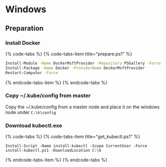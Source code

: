 # Windows

## Preparation

### Install Docker

{% code-tabs %}
{% code-tabs-item title="prepare.ps1" %}
```bash
Install-Module -Name DockerMsftProvider -Repository PSGallery -Force
Install-Package -Name Docker -ProviderName DockerMsftProvider
Restart-Computer -Force
```
{% endcode-tabs-item %}
{% endcode-tabs %}

### Copy ~/.kube/config from master

Copy the ~/.kube/config from a master node and place it on the windows node under `C:\k\config`

### Download kubectl.exe

{% code-tabs %}
{% code-tabs-item title="get\_kubectl.ps1" %}
```text
Install-Script -Name install-kubectl -Scope CurrentUser -Force
install-kubectl.ps1 -DownloadLocation C:\k
```
{% endcode-tabs-item %}
{% endcode-tabs %}



